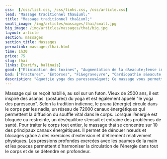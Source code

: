 ```yaml
---
css:  [/css/list.css, /css/links.css, /css/article.css]
lead: "Massage traditionnel tha&iuml;"
title: "Massage traditionnel tha&iuml;"
small_image: /img/articles/massages/thai/small.jpg
big_image: /img/articles/massages/thai/big.jpg
layout: article
section: massages
section_title: Massages
permalink: massages/thai.html
time: 1h30
price: 75
slug: thai
links: [tarifs, balinais]
good: ["Elimination des toxines", "Augmentation de la d&eacute;fense immunitaire", "Meilleure souplesse corporelle", "Stimulation des circulations sanguine et lymphatique", "Plus grand confort de vie"]
bad: ["Fractures", "Entorses", "Fi&egrave;vre", "Cardiopathie s&eacute;v&egrave;re", "Phl&eacute;bite", "Varice", "Inflammation musculaire", "Diab&egrave;te insulinod&eacute;pendant ( pour ce cas, la pression du massage devra &ecirc;tre faible)"]
description: "&quot;Le yoga des paresseux&quot; Ce massage vous permettra  de retrouver une certaine souplesse et de d&eacute;nouer les tensions accumul&eacute;es."
---
```

Massage qui se reçoit habillé, au sol sur 
un futon. 
Vieux de 2500 ans, il est inspiré des asanas 
(postures) du yoga et est également appelé 
"le yoga des paresseux".
Selon la tradition indienne, le prana 
(énergie) circule dans le corps par les nadis, 
un réseau de 72000 canaux énergétiques 
qui permettent la diffusion du souffle vital 
dans le corps.
Lorsque l’énergie est bloquée ou restreinte, 
un déséquilibre s’ensuit et entraine des 
problèmes de santé. 
Pour traiter le corps tout entier, le massage thaï se concentre sur 10 des principaux canaux 
énergétiques. 
Il permet de dénouer nœuds et blocages grâce à des exercices d'extension et d'étirement 
relativement physiques. 
Les pressions profondes exercées avec les paumes de la main et les pouces permettent 
d'harmoniser la circulation de l'énergie dans tout le corps et de se détendre en profondeur.



